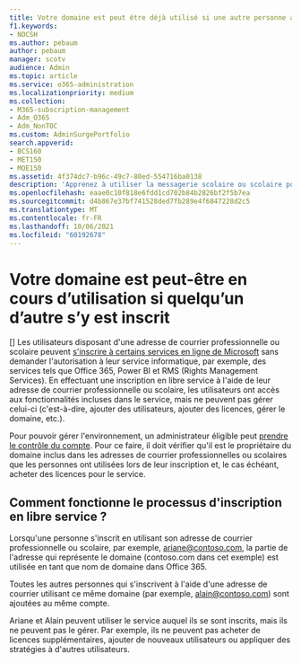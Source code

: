 ```yaml
---
title: Votre domaine est peut être déjà utilisé si une autre personne au sein de votre organisation s'est inscrite en utilisant celui-ci
f1.keywords:
- NOCSH
ms.author: pebaum
author: pebaum
manager: scotv
audience: Admin
ms.topic: article
ms.service: o365-administration
ms.localizationpriority: medium
ms.collection:
- M365-subscription-management
- Adm_O365
- Adm_NonTOC
ms.custom: AdminSurgePortfolio
search.appverid:
- BCS160
- MET150
- MOE150
ms.assetid: 4f374dc7-b96c-49c7-80ed-554716ba0138
description: 'Apprenez à utiliser la messagerie scolaire ou scolaire pour vous inscrire aux services en ligne Microsoft sans impliquer leur service informatique. '
ms.openlocfilehash: eaae0c10f818e6fdd1cd702b84b2826bf2f5b7ea
ms.sourcegitcommit: d4b867e37bf741528ded7fb289e4f6847228d2c5
ms.translationtype: MT
ms.contentlocale: fr-FR
ms.lasthandoff: 10/06/2021
ms.locfileid: "60192678"
---
```

# <a name="your-domain-may-be-in-use-if-someone-else-signed-up-with-it"></a>Votre domaine est peut-être en cours d’utilisation si quelqu’un d’autre s’y est inscrit

[] Les utilisateurs disposant d'une adresse de courrier professionnelle ou scolaire peuvent [s'inscrire à certains services en ligne de Microsoft](self-service-sign-up.md) sans demander l'autorisation à leur service informatique, par exemple, des services tels que Office 365, Power BI et RMS (Rights Management Services). En effectuant une inscription en libre service à l'aide de leur adresse de courrier professionnelle ou scolaire, les utilisateurs ont accès aux fonctionnalités incluses dans le service, mais ne peuvent pas gérer celui-ci (c'est-à-dire, ajouter des utilisateurs, ajouter des licences, gérer le domaine, etc.). 
  
Pour pouvoir gérer l'environnement, un administrateur éligible peut [prendre le contrôle du compte](become-the-admin.md). Pour ce faire, il doit vérifier qu'il est le propriétaire du domaine inclus dans les adresses de courrier professionnelles ou scolaires que les personnes ont utilisées lors de leur inscription et, le cas échéant, acheter des licences pour le service.
  
## <a name="how-does-the-self-service-signup-work"></a>Comment fonctionne le processus d'inscription en libre service ?

 Lorsqu'une personne s'inscrit en utilisant son adresse de courrier professionnelle ou scolaire, par exemple, ariane@contoso.com, la partie de l'adresse qui représente le domaine (contoso.com dans cet exemple) est utilisée en tant que nom de domaine dans Office 365. 
  
Toutes les autres personnes qui s'inscrivent à l'aide d'une adresse de courrier utilisant ce même domaine (par exemple, alain@contoso.com) sont ajoutées au même compte.
  
Ariane et Alain peuvent utiliser le service auquel ils se sont inscrits, mais ils ne peuvent pas le gérer. Par exemple, ils ne peuvent pas acheter de licences supplémentaires, ajouter de nouveaux utilisateurs ou appliquer des stratégies à d'autres utilisateurs.
  


